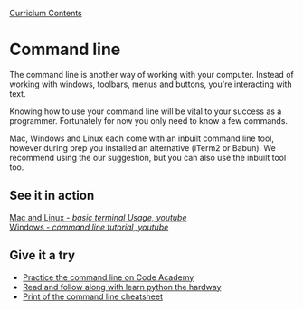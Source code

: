 [Curriclum Contents](README.md)  

# Command line
The command line is another way of working with your computer. Instead of working with windows, toolbars, menus and buttons, you're interacting with text.

Knowing how to use your command line will be vital to your success as a programmer. Fortunately for now you only need to know a few commands.

Mac, Windows and Linux each come with an inbuilt command line tool, however during prep you installed an alternative (iTerm2 or Babun). We recommend using the our suggestion, but you can also use the inbuilt tool too. 

## See it in action 
[Mac and Linux - _basic terminal Usage, youtube_](https://www.youtube.com/watch?v=jDINUSK7rXE&list=PLoYCgNOIyGAB_8_iq1cL8MVeun7cB6eNc&index=16)  
[Windows - _command line tutorial, youtube_](https://www.youtube.com/watch?v=MBBWVgE0ewk)


## Give it a try
- [Practice the command line on Code Academy](https://www.codecademy.com/learn/learn-the-command-line)
- [Read and follow along with learn python the hardway](https://learnpythonthehardway.org/book/appendix-a-cli/ex1.html)
- [Print of the command line cheatsheet](https://www.git-tower.com/blog/command-line-cheat-sheet/)